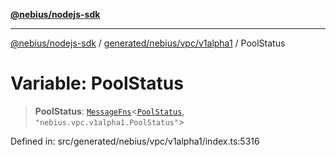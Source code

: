 [**@nebius/nodejs-sdk**](../../../../../README.md)

---

[@nebius/nodejs-sdk](../../../../../README.md) / [generated/nebius/vpc/v1alpha1](../README.md) / PoolStatus

# Variable: PoolStatus

> **PoolStatus**: [`MessageFns`](../../../../../runtime/protos/core/interfaces/MessageFns.md)\<[`PoolStatus`](../interfaces/PoolStatus.md), `"nebius.vpc.v1alpha1.PoolStatus"`\>

Defined in: src/generated/nebius/vpc/v1alpha1/index.ts:5316
